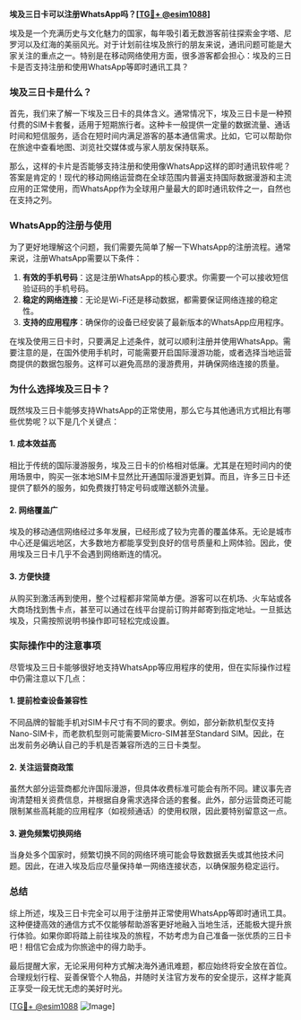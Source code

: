 **埃及三日卡可以注册WhatsApp吗？[[TG💪+ @esim1088](https://t.me/s/esim1088)]**

埃及是一个充满历史与文化魅力的国家，每年吸引着无数游客前往探索金字塔、尼罗河以及红海的美丽风光。对于计划前往埃及旅行的朋友来说，通讯问题可能是大家关注的重点之一。特别是在移动网络使用方面，很多游客都会担心：埃及的三日卡是否支持注册和使用WhatsApp等即时通讯工具？

### 埃及三日卡是什么？

首先，我们来了解一下埃及三日卡的具体含义。通常情况下，埃及三日卡是一种预付费的SIM卡套餐，适用于短期旅行者。这种卡一般提供一定量的数据流量、通话时间和短信服务，适合在短时间内满足游客的基本通信需求。比如，它可以帮助你在旅途中查看地图、浏览社交媒体或与家人朋友保持联系。

那么，这样的卡片是否能够支持注册和使用像WhatsApp这样的即时通讯软件呢？答案是肯定的！现代的移动网络运营商在全球范围内普遍支持国际数据漫游和主流应用的正常使用，而WhatsApp作为全球用户量最大的即时通讯软件之一，自然也在支持之列。

### WhatsApp的注册与使用

为了更好地理解这个问题，我们需要先简单了解一下WhatsApp的注册流程。通常来说，注册WhatsApp需要以下条件：

1. **有效的手机号码**：这是注册WhatsApp的核心要求。你需要一个可以接收短信验证码的手机号码。
2. **稳定的网络连接**：无论是Wi-Fi还是移动数据，都需要保证网络连接的稳定性。
3. **支持的应用程序**：确保你的设备已经安装了最新版本的WhatsApp应用程序。

在埃及使用三日卡时，只要满足上述条件，就可以顺利注册并使用WhatsApp。需要注意的是，在国外使用手机时，可能需要开启国际漫游功能，或者选择当地运营商提供的数据包服务。这样可以避免高昂的漫游费用，并确保网络连接的质量。

### 为什么选择埃及三日卡？

既然埃及三日卡能够支持WhatsApp的正常使用，那么它与其他通讯方式相比有哪些优势呢？以下是几个关键点：

#### 1. 成本效益高
相比于传统的国际漫游服务，埃及三日卡的价格相对低廉。尤其是在短时间内的使用场景中，购买一张本地SIM卡显然比开通国际漫游更划算。而且，许多三日卡还提供了额外的服务，如免费拨打特定号码或赠送额外流量。

#### 2. 网络覆盖广
埃及的移动通信网络经过多年发展，已经形成了较为完善的覆盖体系。无论是城市中心还是偏远地区，大多数地方都能享受到良好的信号质量和上网体验。因此，使用埃及三日卡几乎不会遇到网络断连的情况。

#### 3. 方便快捷
从购买到激活再到使用，整个过程都非常简单方便。游客可以在机场、火车站或各大商场找到售卡点，甚至可以通过在线平台提前订购并邮寄到指定地址。一旦抵达埃及，只需按照说明书操作即可轻松完成设置。

### 实际操作中的注意事项

尽管埃及三日卡能够很好地支持WhatsApp等应用程序的使用，但在实际操作过程中仍需注意以下几点：

#### 1. 提前检查设备兼容性
不同品牌的智能手机对SIM卡尺寸有不同的要求。例如，部分新款机型仅支持Nano-SIM卡，而老款机型则可能需要Micro-SIM甚至Standard SIM。因此，在出发前务必确认自己的手机是否兼容所选的三日卡类型。

#### 2. 关注运营商政策
虽然大部分运营商都允许国际漫游，但具体收费标准可能会有所不同。建议事先咨询清楚相关资费信息，并根据自身需求选择合适的套餐。此外，部分运营商还可能限制某些高耗能的应用程序（如视频通话）的使用权限，因此要特别留意这一点。

#### 3. 避免频繁切换网络
当身处多个国家时，频繁切换不同的网络环境可能会导致数据丢失或其他技术问题。因此，在进入埃及后应尽量保持单一网络连接状态，以确保服务稳定运行。

### 总结

综上所述，埃及三日卡完全可以用于注册并正常使用WhatsApp等即时通讯工具。这种便捷高效的通信方式不仅能够帮助游客更好地融入当地生活，还能极大提升旅行体验。如果你即将踏上前往埃及的旅程，不妨考虑为自己准备一张优质的三日卡吧！相信它会成为你旅途中的得力助手。

最后提醒大家，无论采用何种方式解决海外通讯难题，都应始终将安全放在首位。合理规划行程、妥善保管个人物品，并随时关注官方发布的安全提示，这样才能真正享受一段无忧无虑的美好时光。

[[TG💪+ @esim1088](https://t.me/s/esim1088) ![Image](https://i.postimg.cc/4NQfJmqS/Snipaste-2025-05-13-00-14-12.png)]